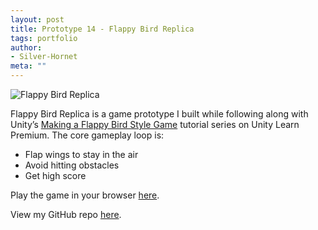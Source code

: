```yaml
---
layout: post
title: Prototype 14 - Flappy Bird Replica
tags: portfolio
author:
- Silver-Hornet
meta: ""
---
```


![Flappy Bird Replica]({{site.url}}/flappy-bird-replica.gif)

Flappy Bird Replica is a game prototype I built while following along with Unity’s [Making a Flappy Bird Style Game](https://learn.unity.com/tutorial/live-session-making-a-flappy-bird-style-game) tutorial series on Unity Learn Premium. The core gameplay loop is:

- Flap wings to stay in the air
- Avoid hitting obstacles
- Get high score

Play the game in your browser [here](https://play.unity.com/mg/other/flappy-bird-replica-from-unity-s-making-a-flappy-bird-style-game-tutorial).

View my GitHub repo [here](https://github.com/silver-hornet/flappy-bird-replica).
